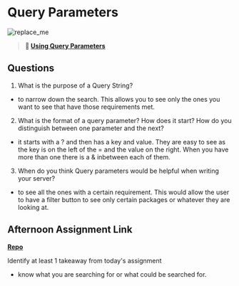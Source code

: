 # Query Parameters

![replace_me](https://codeworks.blob.core.windows.net/public/assets/img/illustrations/placeholder.svg)

> **📖 [Using Query Parameters](https://codeworksacademy.com/fs-student-guide/resources/wk5/01-Query-Parameters)**

## Questions

1. What is the purpose of a Query String?
- to narrow down the search. This allows you to see only the ones you want to see that have those requirements met.

2. What is the format of a query parameter? How does it start? How do you distinguish between one parameter and the next?
- it starts with a ? and then has a key and value. They are easy to see as the key is on the left of the = and the value on the right. When you have more than one there is a & inbetween each of them.
3. When do you think Query parameters would be helpful when writing your server?
- to see all the ones with a certain requirement. This would allow the user to have a filter button to see only certain packages or whatever they are looking at.
## Afternoon Assignment Link

**[Repo](https://github.com/laxmeyers/burger-joint)**

Identify at least 1 takeaway from today's assignment
- know what you are searching for or what could be searched for.